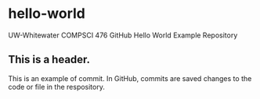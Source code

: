 # hello-world
UW-Whitewater COMPSCI 476 GitHub Hello World Example Repository

## This is a header.
This is an example of commit. In GitHub, commits are saved changes to the code or file in the respository.
